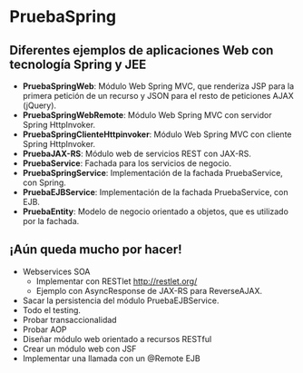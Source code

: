 PruebaSpring
============
Diferentes ejemplos de aplicaciones Web con tecnología Spring y JEE
-----------------------------------------------

* **PruebaSpringWeb**: Módulo Web Spring MVC, que renderiza JSP para la primera petición de un recurso y JSON para el resto de peticiones AJAX (jQuery).
* **PruebaSpringWebRemote**: Módulo Web Spring MVC con servidor Spring HttpInvoker.
* **PruebaSpringClienteHttpinvoker**: Módulo Web Spring MVC con cliente Spring HttpInvoker.
* **PruebaJAX-RS**: Módulo web de servicios REST con JAX-RS.
* **PruebaService**: Fachada para los servicios de negocio.
* **PruebaSpringService**: Implementación de la fachada PruebaService, con Spring.
* **PruebaEJBService**: Implementación de la fachada PruebaService, con EJB.
* **PruebaEntity**: Modelo de negocio orientado a objetos, que es utilizado por la fachada.

¡Aún queda mucho por hacer!
---------------------------
* Webservices SOA
	* Implementar con RESTlet http://restlet.org/
	* Ejemplo con AsyncResponse de JAX-RS para ReverseAJAX.
* Sacar la persistencia del módulo PruebaEJBService.
* Todo el testing.
* Probar transaccionalidad
* Probar AOP
* Diseñar módulo web orientado a recursos RESTful
* Crear un módulo web con JSF
* Implementar una llamada con un @Remote EJB

